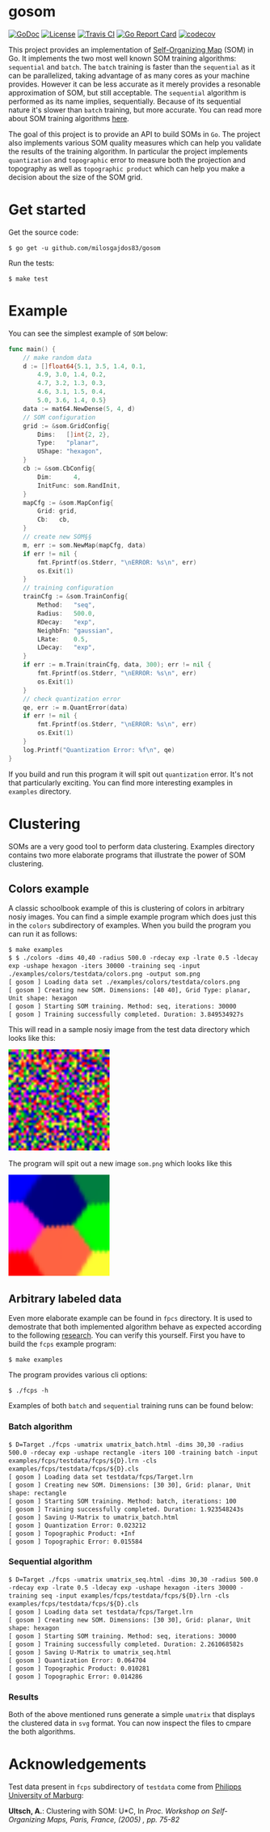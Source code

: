# gosom

[![GoDoc](https://godoc.org/github.com/milosgajdos83/gosom?status.svg)](https://godoc.org/github.com/milosgajdos83/gosom)
[![License](https://img.shields.io/:license-apache-blue.svg)](https://opensource.org/licenses/Apache-2.0)
[![Travis CI](https://travis-ci.org/milosgajdos83/gosom.svg?branch=master)](https://travis-ci.org/milosgajdos83/gosom)
[![Go Report Card](https://goreportcard.com/badge/milosgajdos83/gosom)](https://goreportcard.com/report/github.com/milosgajdos83/gosom)
[![codecov](https://codecov.io/gh/milosgajdos83/gosom/branch/master/graph/badge.svg)](https://codecov.io/gh/milosgajdos83/gosom)

This project provides an implementation of [Self-Organizing Map](https://en.wikipedia.org/wiki/Self-organizing_map) (SOM) in Go. It implements the two most well known SOM training algorithms: `sequential` and `batch`. The `batch` training is faster than the `sequential` as it can be parallelized, taking advantage of as many cores as your machine provides. However it can be less accurate as it merely provides a resonable approximation of SOM, but still acceptable. The `sequential` algorithm is performed as its name implies, sequentially. Because of its sequential nature it's slower than `batch` training, but more accurate. You can read more about SOM training algorithms [here](http://www.scholarpedia.org/article/Kohonen_network).

The goal of this project is to provide an API to build SOMs in `Go`. The project also implements various SOM quality measures which can help you validate the results of the training algorithm. In particular the project implements `quantization` and `topographic` error to measure both the projection and topography as well as `topographic product` which can help you make a decision about the size of the SOM grid.

# Get started

Get the source code:

```
$ go get -u github.com/milosgajdos83/gosom
```

Run the tests:

```
$ make test
```

# Example

You can see the simplest example of `SOM` below:

```go
func main() {
	// make random data
	d := []float64{5.1, 3.5, 1.4, 0.1,
		4.9, 3.0, 1.4, 0.2,
		4.7, 3.2, 1.3, 0.3,
		4.6, 3.1, 1.5, 0.4,
		5.0, 3.6, 1.4, 0.5}
	data := mat64.NewDense(5, 4, d)
	// SOM configuration
	grid := &som.GridConfig{
		Dims:   []int{2, 2},
		Type:   "planar",
		UShape: "hexagon",
	}
	cb := &som.CbConfig{
		Dim:      4,
		InitFunc: som.RandInit,
	}
	mapCfg := &som.MapConfig{
		Grid: grid,
		Cb:   cb,
	}
	// create new SOM§§
	m, err := som.NewMap(mapCfg, data)
	if err != nil {
		fmt.Fprintf(os.Stderr, "\nERROR: %s\n", err)
		os.Exit(1)
	}
	// training configuration
	trainCfg := &som.TrainConfig{
		Method:   "seq",
		Radius:   500.0,
		RDecay:   "exp",
		NeighbFn: "gaussian",
		LRate:    0.5,
		LDecay:   "exp",
	}
	if err := m.Train(trainCfg, data, 300); err != nil {
		fmt.Fprintf(os.Stderr, "\nERROR: %s\n", err)
		os.Exit(1)
	}
	// check quantization error
	qe, err := m.QuantError(data)
	if err != nil {
		fmt.Fprintf(os.Stderr, "\nERROR: %s\n", err)
		os.Exit(1)
	}
	log.Printf("Quantization Error: %f\n", qe)
}
```

If you build and run this program it will spit out `quantization` error. It's not that particularly exciting. You can find more interesting examples in `examples` directory.

# Clustering

SOMs are a very good tool to perform data clustering. Examples directory contains two more elaborate programs that illustrate the power of SOM clustering.

## Colors example

A classic schoolbook example of this is clustering of colors in arbitrary nosiy images. You can find a simple example program which does just this in the `colors` subdirectory of examples. When you build the program you can run it as follows:

```
$ make examples
$ $ ./colors -dims 40,40 -radius 500.0 -rdecay exp -lrate 0.5 -ldecay exp -ushape hexagon -iters 30000 -training seq -input ./examples/colors/testdata/colors.png -output som.png
[ gosom ] Loading data set ./examples/colors/testdata/colors.png
[ gosom ] Creating new SOM. Dimensions: [40 40], Grid Type: planar, Unit shape: hexagon
[ gosom ] Starting SOM training. Method: seq, iterations: 30000
[ gosom ] Training successfully completed. Duration: 3.849534927s
```

This will read in a sample nosiy image from the test data directory which looks like this:

<img src="./examples/colors/testdata/colors.png" alt="Noisy image" width="200">

The program will spit out a new image `som.png` which looks like this

<img src="./examples/colors/som.png" alt="Sorted color image" width="200">

## Arbitrary labeled data

Even more elaborate example can be found in `fpcs` directory. It is used to demostrate that both implemented algorithm behave as expected according to the following [research](http://www.uni-marburg.de/fb12/arbeitsgruppen/datenbionik/data?language_sync=1). You can verify this yourself. First you have to build the `fcps` example program:

```
$ make examples
```

The program provides various cli options:

```
$ ./fcps -h
```

Examples of both `batch` and `sequential` training runs can be found below:

### Batch algorithm

```
$ D=Target ./fcps -umatrix umatrix_batch.html -dims 30,30 -radius 500.0 -rdecay exp -ushape rectangle -iters 100 -training batch -input examples/fcps/testdata/fcps/${D}.lrn -cls examples/fcps/testdata/fcps/${D}.cls
[ gosom ] Loading data set testdata/fcps/Target.lrn
[ gosom ] Creating new SOM. Dimensions: [30 30], Grid: planar, Unit shape: rectangle
[ gosom ] Starting SOM training. Method: batch, iterations: 100
[ gosom ] Training successfully completed. Duration: 1.923548243s
[ gosom ] Saving U-Matrix to umatrix_batch.html
[ gosom ] Quantization Error: 0.023212
[ gosom ] Topographic Product: +Inf
[ gosom ] Topographic Error: 0.015584
```

### Sequential algorithm

```
$ D=Target ./fcps -umatrix umatrix_seq.html -dims 30,30 -radius 500.0 -rdecay exp -lrate 0.5 -ldecay exp -ushape hexagon -iters 30000 -training seq -input examples/fcps/testdata/fcps/${D}.lrn -cls examples/fcps/testdata/fcps/${D}.cls
[ gosom ] Loading data set testdata/fcps/Target.lrn
[ gosom ] Creating new SOM. Dimensions: [30 30], Grid: planar, Unit shape: hexagon
[ gosom ] Starting SOM training. Method: seq, iterations: 30000
[ gosom ] Training successfully completed. Duration: 2.261068582s
[ gosom ] Saving U-Matrix to umatrix_seq.html
[ gosom ] Quantization Error: 0.064704
[ gosom ] Topographic Product: 0.010281
[ gosom ] Topographic Error: 0.014286
```

### Results

Both of the above mentioned runs generate a simple `umatrix` that displays the clustered data in `svg` format. You can now inspect the files to cmpare the both algorithms.

# Acknowledgements

Test data present in `fcps` subdirectory of `testdata` come from [Philipps University of Marburg](http://www.uni-marburg.de/fb12/arbeitsgruppen/datenbionik/data?language_sync=1):

**Ultsch, A.**: Clustering with SOM: U*C, In *Proc. Workshop on Self-Organizing Maps, Paris, France, (2005) , pp. 75-82*
